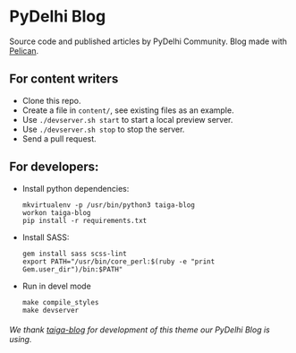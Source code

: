 # PyDelhi Blog
Source code and published articles by PyDelhi Community. Blog made with [Pelican](https://github.com/getpelican/pelican).


## For content writers

- Clone this repo.
- Create a file in `content/`, see existing files as an example.
- Use `./devserver.sh start` to start a local preview server.
- Use `./devserver.sh stop` to stop the server.
- Send a pull request.


## For developers:

- Install python dependencies:
  ```
  mkvirtualenv -p /usr/bin/python3 taiga-blog
  workon taiga-blog
  pip install -r requirements.txt
  ```

- Install SASS:
  ```
  gem install sass scss-lint
  export PATH="/usr/bin/core_perl:$(ruby -e "print Gem.user_dir")/bin:$PATH"
  ```

- Run in devel mode
  ```
  make compile_styles
  make devserver
  ```

###### We thank [taiga-blog](https://github.com/taigaio/taiga-blog) for development of this theme our PyDelhi Blog is using.
